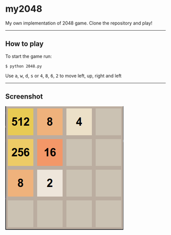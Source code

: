 my2048
======
My own implementation of 2048 game. Clone the repository and play!

----------------

How to play
-----------


To start the game run:

    $ python 2048.py

Use <kbd>a</kbd>, <kbd>w</kbd>, <kbd>d</kbd>, <kbd>s</kbd> or <kbd>4</kbd>, <kbd>8</kbd>, <kbd>6</kbd>, <kbd>2</kbd> to move left, up, right and left

----------------

Screenshot
-----------

![Screenshot](images/2048.png)
